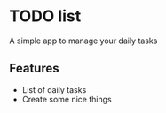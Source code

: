 # TODO list 
A simple app to manage your daily tasks 

## Features 
* List of daily tasks
* Create some nice things
